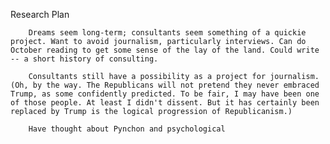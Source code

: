 Research Plan

		Dreams seem long-term; consultants seem something of a quickie project. Want to avoid journalism, particularly interviews. Can do October reading to get some sense of the lay of the land. Could write -- a short history of consulting.

		Consultants still have a possibility as a project for journalism. (Oh, by the way. The Republicans will not pretend they never embraced Trump, as some confidently predicted. To be fair, I may have been one of those people. At least I didn't dissent. But it has certainly been replaced by Trump is the logical progression of Republicanism.)
		
		Have thought about Pynchon and psychological
